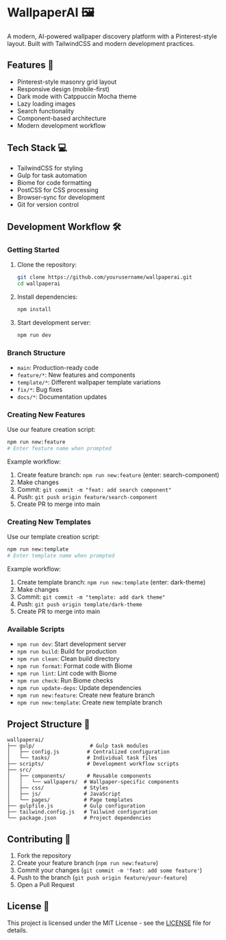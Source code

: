 # WallpaperAI 🖼️

A modern, AI-powered wallpaper discovery platform with a Pinterest-style layout. Built with TailwindCSS and modern development practices.

## Features 🚀

- Pinterest-style masonry grid layout
- Responsive design (mobile-first)
- Dark mode with Catppuccin Mocha theme
- Lazy loading images
- Search functionality
- Component-based architecture
- Modern development workflow

## Tech Stack 💻

- TailwindCSS for styling
- Gulp for task automation
- Biome for code formatting
- PostCSS for CSS processing
- Browser-sync for development
- Git for version control

## Development Workflow 🛠️

### Getting Started

1. Clone the repository:
   ```bash
   git clone https://github.com/yourusername/wallpaperai.git
   cd wallpaperai
   ```

2. Install dependencies:
   ```bash
   npm install
   ```

3. Start development server:
   ```bash
   npm run dev
   ```

### Branch Structure

- `main`: Production-ready code
- `feature/*`: New features and components
- `template/*`: Different wallpaper template variations
- `fix/*`: Bug fixes
- `docs/*`: Documentation updates

### Creating New Features

Use our feature creation script:
```bash
npm run new:feature
# Enter feature name when prompted
```

Example workflow:
1. Create feature branch: `npm run new:feature` (enter: search-component)
2. Make changes
3. Commit: `git commit -m "feat: add search component"`
4. Push: `git push origin feature/search-component`
5. Create PR to merge into main

### Creating New Templates

Use our template creation script:
```bash
npm run new:template
# Enter template name when prompted
```

Example workflow:
1. Create template branch: `npm run new:template` (enter: dark-theme)
2. Make changes
3. Commit: `git commit -m "template: add dark theme"`
4. Push: `git push origin template/dark-theme`
5. Create PR to merge into main

### Available Scripts

- `npm run dev`: Start development server
- `npm run build`: Build for production
- `npm run clean`: Clean build directory
- `npm run format`: Format code with Biome
- `npm run lint`: Lint code with Biome
- `npm run check`: Run Biome checks
- `npm run update-deps`: Update dependencies
- `npm run new:feature`: Create new feature branch
- `npm run new:template`: Create new template branch

## Project Structure 📁

```
wallpaperai/
├── gulp/                  # Gulp task modules
│   ├── config.js         # Centralized configuration
│   └── tasks/            # Individual task files
├── scripts/              # Development workflow scripts
├── src/
│   ├── components/       # Reusable components
│   │   └── wallpapers/  # Wallpaper-specific components
│   ├── css/             # Styles
│   ├── js/              # JavaScript
│   └── pages/           # Page templates
├── gulpfile.js          # Gulp configuration
├── tailwind.config.js   # Tailwind configuration
└── package.json         # Project dependencies
```

## Contributing 🤝

1. Fork the repository
2. Create your feature branch (`npm run new:feature`)
3. Commit your changes (`git commit -m 'feat: add some feature'`)
4. Push to the branch (`git push origin feature/your-feature`)
5. Open a Pull Request

## License 📝

This project is licensed under the MIT License - see the [LICENSE](LICENSE) file for details.
